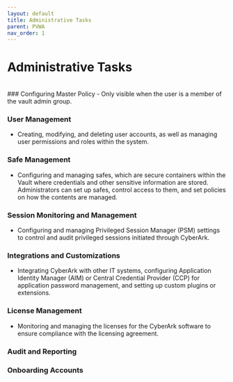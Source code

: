 ```yaml
---
layout: default
title: Administrative Tasks
parent: PVWA
nav_order: 1
---
```

# Administrative Tasks
<br>
### Configuring Master Policy
- Only visible when the user is a member of the vault admin group.

### User Management 
- Creating, modifying, and deleting user accounts, as well as managing user permissions and roles within the system.

### Safe Management
- Configuring and managing safes, which are secure containers within the Vault where credentials and other sensitive information are stored. Administrators can set up safes, control access to them, and set policies on how the contents are managed.

### Session Monitoring and Management
- Configuring and managing Privileged Session Manager (PSM) settings to control and audit privileged sessions initiated through CyberArk.

### Integrations and Customizations
- Integrating CyberArk with other IT systems, configuring Application Identity Manager (AIM) or Central Credential Provider (CCP) for application password management, and setting up custom plugins or extensions.

### License Management
- Monitoring and managing the licenses for the CyberArk software to ensure compliance with the licensing agreement.

### Audit and Reporting

### Onboarding Accounts
